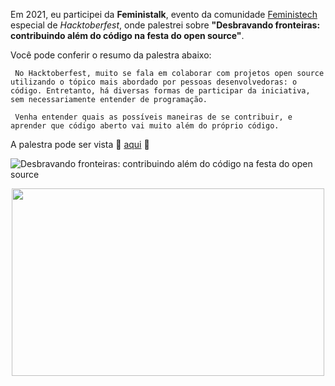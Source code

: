 Em 2021, eu participei da **Feministalk**, evento da comunidade [Feministech](https://feministech.github.io/) especial de _Hacktoberfest_, onde palestrei sobre **"Desbravando fronteiras: contribuindo além do código na festa do open source"**.

Você pode conferir o resumo da palestra abaixo:  

     No Hacktoberfest, muito se fala em colaborar com projetos open source utilizando o tópico mais abordado por pessoas desenvolvedoras: o código. Entretanto, há diversas formas de participar da iniciativa, sem necessariamente entender de programação.

     Venha entender quais as possíveis maneiras de se contribuir, e aprender que código aberto vai muito além do próprio código.

A palestra pode ser vista 🌈 [aqui](https://www.youtube.com/watch?v=2vMjBW9gpSo) 🌈

![](https://github.com/leticiadasilva/Hacktoberfest/blob/master/images/Feministalk.jpg "Desbravando fronteiras: contribuindo além do código na festa do open source")

<p align="center">
<img width="500px" align=center height="300px" src="https://github.com/leticiadasilva/Hacktoberfest/blob/master/images/Feministalk.jpg">
</p>  
ㅤ   